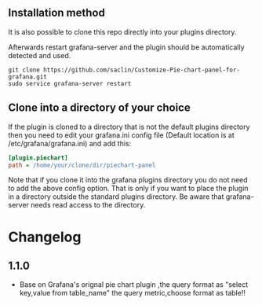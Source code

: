 
## Installation method

It is also possible to clone this repo directly into your plugins directory.

Afterwards restart grafana-server and the plugin should be automatically detected and used.

```
git clone https://github.com/saclin/Customize-Pie-chart-panel-for-grafana.git
sudo service grafana-server restart
```


## Clone into a directory of your choice

If the plugin is cloned to a directory that is not the default plugins directory then you need to edit your grafana.ini config file (Default location is at /etc/grafana/grafana.ini) and add this:

```ini
[plugin.piechart]
path = /home/your/clone/dir/piechart-panel
```

Note that if you clone it into the grafana plugins directory you do not need to add the above config option. That is only
if you want to place the plugin in a directory outside the standard plugins directory. Be aware that grafana-server
needs read access to the directory.

# Changelog

## 1.1.0

* Base on Grafana's orignal pie chart plugin ,the query format as "select key,value from table_name" the query metric,choose format as table!!
